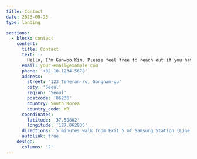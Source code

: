 ```yaml
---
title: Contact
date: 2023-09-25
type: landing

sections:
  - block: contact
    content:
      title: Contact
      text: |-
        Hello, I'm Gunwoo Kim. Please feel free to reach out if you have any questions.
      email: your-email@example.com
      phone: '+82-10-1234-5678'
      address:
        street: '123 Teheran-ro, Gangnam-gu'
        city: 'Seoul'
        region: 'Seoul'
        postcode: '06236'
        country: South Korea
        country_code: KR
      coordinates:
        latitude: '37.50802'
        longitude: '127.062835'
      directions: '5 minutes walk from Exit 5 of Samsung Station (Line 2).'
      autolink: true
    design:
      columns: '2'
---
```


